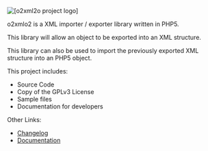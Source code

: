<img src='http://lh3.ggpht.com/_VHerrooK0kU/SchuENnuxDI/AAAAAAAAALA/rVfYyWTo5RY/o2xml2o.jpg' alt='[o2xml2o project logo]'>
<p>o2xmlo2 is a XML importer / exporter library written in PHP5.</p>
<p>This library will allow an object to be exported into an XML structure.</p>
<p>This library can also be used to import the previously exported XML structure into an PHP5 object.</p>
<p>This project includes:</p>
<ul>
<li>Source Code</li>
<li>Copy of the GPLv3 License</li>
<li>Sample files</li>
<li>Documentation for developers</li>
</ul>
<p>Other Links:</p>
<ul>
<li><a href='Changelog.md'>Changelog</a></li>
<li><a href='Documentation.md'>Documentation</a></li>
</ul>